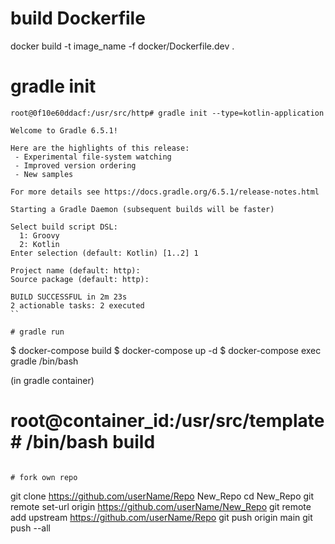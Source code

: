 # build Dockerfile 

docker build -t image_name -f docker/Dockerfile.dev .

# gradle init
```
root@0f10e60ddacf:/usr/src/http# gradle init --type=kotlin-application

Welcome to Gradle 6.5.1!

Here are the highlights of this release:
 - Experimental file-system watching
 - Improved version ordering
 - New samples

For more details see https://docs.gradle.org/6.5.1/release-notes.html

Starting a Gradle Daemon (subsequent builds will be faster)

Select build script DSL:
  1: Groovy
  2: Kotlin
Enter selection (default: Kotlin) [1..2] 1

Project name (default: http): 
Source package (default: http): 

BUILD SUCCESSFUL in 2m 23s
2 actionable tasks: 2 executed
``

# gradle run

```
$ docker-compose build
$ docker-compose up -d
$ docker-compose exec gradle /bin/bash

(in gradle container)
# root@container_id:/usr/src/template# /bin/bash build
```

# fork own repo

```
git clone https://github.com/userName/Repo New_Repo
cd New_Repo
git remote set-url origin https://github.com/userName/New_Repo
git remote add upstream https://github.com/userName/Repo
git push origin main
git push --all
```
